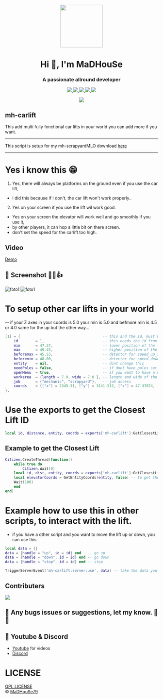 <p align="center">
    <img width="140" src="https://icons.iconarchive.com/icons/iconarchive/red-orb-alphabet/128/Letter-M-icon.png" />  
    <h1 align="center">Hi 👋, I'm MaDHouSe</h1>
    <h3 align="center">A passionate allround developer </h3>    
</p>
<p align="center">
  <a href="https://github.com/MaDHouSe79/mh-carlift/issues">
    <img src="https://img.shields.io/github/issues/MaDHouSe79/mh-carlift"/> 
  </a>
    <a href="https://github.com/MaDHouSe79/mh-carlift/watchers">
    <img src="https://img.shields.io/github/watchers/MaDHouSe79/mh-carlift"/> 
  </a> 
  <a href="https://github.com/MaDHouSe79/mh-carlift/network/members">
    <img src="https://img.shields.io/github/forks/MaDHouSe79/mh-carlift"/> 
  </a>  
  <a href="https://github.com/MaDHouSe79/mh-carlift/stargazers">
    <img src="https://img.shields.io/github/stars/MaDHouSe79/mh-carlift"/> 
  </a>
  <a href="https://github.com/MaDHouSe79/mh-carlift/blob/main/LICENSE">
    <img src="https://img.shields.io/github/license/MaDHouSe79/mh-carlift?color=black"/> 
  </a>  
</p>

<p align="center">
  <img alig src="https://github-profile-trophy.vercel.app/?username=MaDHouSe79&margin-w=15&column=6" />
</p>

## mh-carlift
This add multi fully fonctional car lifts in your world
you can add more if you want.

***
This script is setup for my mh-scrapyardMLO download [here](https://github.com/MaDHouSe79/mh-scrapyardMLO)
***

# Yes i know this 😁
1. Yes, there will always be platforms on the ground even if you use the car lift,
 - I did this because if I don't, the car lift won't work properly..
2. Yes on your screen if you use the lift wil work good.
 - Yes on your screen the elevator will work well and go smoothly if you use it, 
 - by other players, it can hop a little bit on there screen.
 - don't set the speed for the carlift too high.
 
## Video
[Demo](https://www.youtube.com/watch?v=hdZKEUiX4lI)

## 📸 Screenshot 👊😁👍
![foto1](https://www.madirc.nl/fivem/scrapyardMLO/Schermafbeelding%202022-11-10%20152947.png)
![foto1](https://www.madirc.nl/fivem/scrapyardMLO/Schermafbeelding%202022-11-10%20152904.png)


# To setup other car lifts in your world
-- if your Z axes in your coords is 5.0 your min is 5.0 and befmore min is 4.5 or 4.0 same for the up but the other way...
```lua
[1] = {               	                     -- this and the id, must be the same number. (a unique number)
    id        = 1,    	                     -- this needs the id from above. 
    min       = 47.37, 	                     -- lower position of the lift (z from the main coords)
    max       = 49.45, 	                     -- higher position of the lift (z from the main coords)
    beforemax = 45.53, 	                     -- detector for speed_up_slow befor the final point (z from the main coords)
    beforemin = 48.00, 	                     -- detector for speed_down_slow befor the final point (z from the main coords)
    entity    = nil,   	                     -- dont change this
    needPoles = false,                       -- if dont have poles set this true
    openMenu  = true,                        -- if you want to have a menu on the lift, false if you have other plans with it.
    workarea  = {length = 7.0, wide = 7.0 }, -- length and wide of the box zone
    job       = {"mechanic", "scrapyard"},   -- job access
    coords    = {["x"] = 2345.31, ["y"] = 3141.512, ["z"] = 47.37874, ["h"] = -189.5}, -- start base coords of this lift platform.
}, 
```

# Use the exports to get the Closest Lift ID
```lua
local id, distance, entity, coords = exports['mh-carlift']:GetClosestLiftObject()`
```

## Example to get the Closest Lift
```lua
Citizen.CreateThread(function()
    while true do
        Citizen.Wait(0)
	local id, dist, entity, coords = exports['mh-carlift']:GetClosestLiftObject()
	local elevatorCoords = GetEntityCoords(entity, false) -- to get the closest car lift near you
	Wait(100)
    end
end)
```

# Example how to use this in other scripts, to interact with the lift.
- if you have a other script and you want to move the lift up or down, you can use this.
```lua
local data = {}
data = {handle = "up", id = id} end   -- go up
data = {handle = "down", id = id} end -- go down
data = {handle = "stop", id = id} end -- stop

TriggerServerEvent('mh-carlift:server:use', data) -- take the data you need
```

## Contributers
<a href="https://github.com/MaDHouSe79/mh-carlift/graphs/contributors">
  <img src="https://contributors-img.web.app/image?repo=MaDHouSe79/mh-carlift" />
</a>

## 🐞 Any bugs issues or suggestions, let my know. 👊😎

## 🙈 Youtube & Discord
- [Youtube](https://www.youtube.com/@MaDHouSe79) for videos
- [Discord](https://discord.gg/cEMSeE9dgS)


# LICENSE
[GPL LICENSE](./LICENSE)<br />
&copy; [MaDHouSe79](https://www.youtube.com/@MaDHouSe79)
